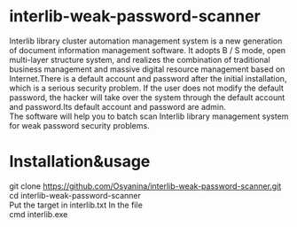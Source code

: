 # interlib-weak-password-scanner  
Interlib library cluster automation management system is a new generation of document information management software. It adopts B / S mode, open multi-layer structure system, and realizes the combination of traditional business management and massive digital resource management based on Internet.There is a default account and password after the initial installation, which is a serious security problem. If the user does not modify the default password, the hacker will take over the system through the default account and password.Its default account and password are admin.    
The software will help you to batch scan Interlib library management system for weak password security problems.  
# Installation&usage  
git clone https://github.com/Osyanina/interlib-weak-password-scanner.git  
cd interlib-weak-password-scanner  
Put the target in interlib.txt In the file  
cmd interlib.exe
